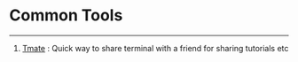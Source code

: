 # Common Tools
------

1. [Tmate](https://tmate.io/) :  Quick way to share terminal with a friend for sharing tutorials etc